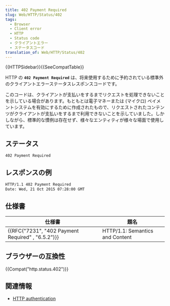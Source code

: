 ```yaml
---
title: 402 Payment Required
slug: Web/HTTP/Status/402
tags:
  - Browser
  - Client error
  - HTTP
  - Status code
  - クライアントエラー
  - ステータスコード
translation_of: Web/HTTP/Status/402
---
```

{{HTTPSidebar}}{{SeeCompatTable}}

HTTP の **`402 Payment Required`** は、将来使用するために予約されている標準外のクライアントエラーステータスレスポンスコードです。

このコードは、クライアントが支払いをするまでリクエストを処理できないことを示している場合があります。もともとは電子マネーまたは (マイクロ) ペイメントシステムを有効にするために作成されたもので、リクエストされたコンテンツがクライアントが支払いをするまで利用できないことを示していました。しかしながら、標準的な慣例は存在せず、様々なエンティティが様々な場面で使用しています。

## ステータス

    402 Payment Required

## レスポンスの例

```bash
HTTP/1.1 402 Payment Required
Date: Wed, 21 Oct 2015 07:28:00 GMT
```

## 仕様書

| 仕様書                                                           | 題名                            |
| ---------------------------------------------------------------- | ------------------------------- |
| {{RFC("7231", "402 Payment Required" , "6.5.2")}} | HTTP/1.1: Semantics and Content |

## ブラウザーの互換性

{{Compat("http.status.402")}}

## 関連情報

- [HTTP authentication](/ja/docs/Web/HTTP/Authentication)
